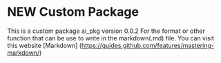# NEW Custom Package

This is a custom package ai_pkg version 0.0.2
For the format or other function that can be use to write in the markdown(.md) file.
You can visit this website
[Markdown] (https://guides.github.com/features/mastering-markdown/)